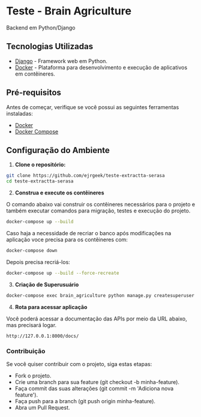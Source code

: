 # Teste - Brain Agriculture
Backend em Python/Django

## Tecnologias Utilizadas

- [Django](https://www.djangoproject.com/) - Framework web em Python.
- [Docker](https://www.docker.com/) - Plataforma para desenvolvimento e execução de aplicativos em contêineres.

## Pré-requisitos

Antes de começar, verifique se você possui as seguintes ferramentas instaladas:

- [Docker](https://docs.docker.com/get-docker/)
- [Docker Compose](https://docs.docker.com/compose/install/)

## Configuração do Ambiente

1. **Clone o repositório:**

```bash
git clone https://github.com/ejrgeek/teste-extractta-serasa
cd teste-extractta-serasa
```
   
2. **Construa e execute os contêineres**

O comando abaixo vai construir os contêineres necessários para o projeto e também executar comandos para migração, testes e execução do projeto.

```bash
docker-compose up --build
```
Caso haja a necessidade de recriar o banco após modificações na aplicação voce precisa para os contêineres com:
```bash
docker-compose down
```
Depois precisa recriá-los:
```bash
docker-compose up --build --force-recreate
```

3. **Criação de Superusuário**
```bash
docker-compose exec brain_agriculture python manage.py createsuperuser
```

4. **Rota para acessar aplicação**

Você poderá acessar a documentação das APIs por meio da URL abaixo, mas precisará logar.
```
http://127.0.0.1:8000/docs/
```

### Contribuição
Se você quiser contribuir com o projeto, siga estas etapas:

- Fork o projeto.
- Crie uma branch para sua feature (git checkout -b minha-feature).
- Faça commit das suas alterações (git commit -m 'Adiciona nova feature').
- Faça push para a branch (git push origin minha-feature).
- Abra um Pull Request.
